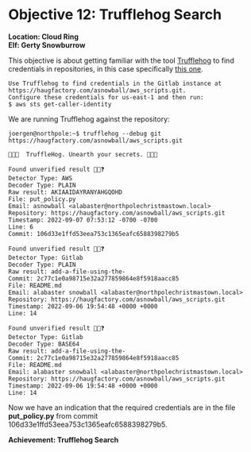 
# Objective 12: Trufflehog Search
**Location: Cloud Ring**  
**Elf: Gerty Snowburrow**

This objective is about getting familiar with the tool [Trufflehog](https://github.com/trufflesecurity/trufflehog) to find credentials in repositories, in this case specifically [this one](https://haugfactory.com/asnowball/aws_scripts.git).

```
Use Trufflehog to find credentials in the Gitlab instance at https://haugfactory.com/asnowball/aws_scripts.git.
Configure these credentials for us-east-1 and then run:
$ aws sts get-caller-identity
```
We are running Trufflehog against the repository:
```
joergen@northpole:~$ trufflehog --debug git https://haugfactory.com/asnowball/aws_scripts.git

🐷🔑🐷  TruffleHog. Unearth your secrets. 🐷🔑🐷

Found unverified result 🐷🔑❓
Detector Type: AWS
Decoder Type: PLAIN
Raw result: AKIAAIDAYRANYAHGQOHD
File: put_policy.py
Email: asnowball <alabaster@northpolechristmastown.local>
Repository: https://haugfactory.com/asnowball/aws_scripts.git
Timestamp: 2022-09-07 07:53:12 -0700 -0700
Line: 6
Commit: 106d33e1ffd53eea753c1365eafc6588398279b5

Found unverified result 🐷🔑❓
Detector Type: Gitlab
Decoder Type: PLAIN
Raw result: add-a-file-using-the-
Commit: 2c77c1e0a98715e32a277859864e8f5918aacc85
File: README.md
Email: alabaster snowball <alabaster@northpolechristmastown.local>
Repository: https://haugfactory.com/asnowball/aws_scripts.git
Timestamp: 2022-09-06 19:54:48 +0000 +0000
Line: 14

Found unverified result 🐷🔑❓
Detector Type: Gitlab
Decoder Type: BASE64
Raw result: add-a-file-using-the-
Commit: 2c77c1e0a98715e32a277859864e8f5918aacc85
File: README.md
Email: alabaster snowball <alabaster@northpolechristmastown.local>
Repository: https://haugfactory.com/asnowball/aws_scripts.git
Timestamp: 2022-09-06 19:54:48 +0000 +0000
Line: 14
```

Now we have an indication that the required credentials are in the file **put_policy.py** from commit 106d33e1ffd53eea753c1365eafc6588398279b5.

**Achievement: Trufflehog Search**
